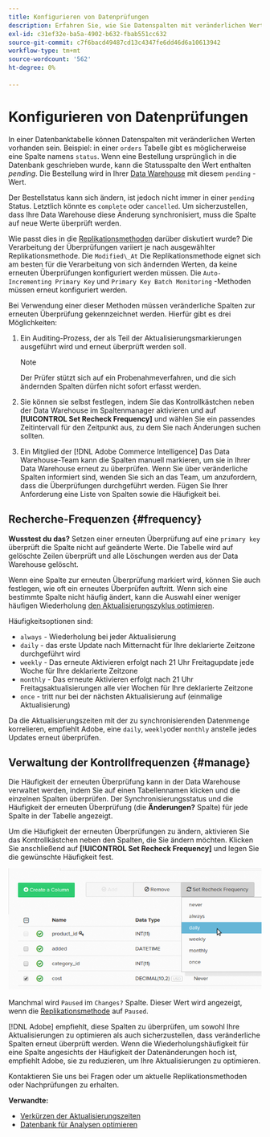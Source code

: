 ```yaml
---
title: Konfigurieren von Datenprüfungen
description: Erfahren Sie, wie Sie Datenspalten mit veränderlichen Werten konfigurieren.
exl-id: c31ef32e-ba5a-4902-b632-fbab551cc632
source-git-commit: c7f6bacd49487cd13c4347fe6dd46d6a10613942
workflow-type: tm+mt
source-wordcount: '562'
ht-degree: 0%

---
```


# Konfigurieren von Datenprüfungen

In einer Datenbanktabelle können Datenspalten mit veränderlichen Werten vorhanden sein. Beispiel: in einer `orders` Tabelle gibt es möglicherweise eine Spalte namens `status`. Wenn eine Bestellung ursprünglich in die Datenbank geschrieben wurde, kann die Statusspalte den Wert enthalten _pending_. Die Bestellung wird in Ihrer [Data Warehouse](../data-warehouse-mgr/tour-dwm.md) mit diesem `pending` -Wert.

Der Bestellstatus kann sich ändern, ist jedoch nicht immer in einer `pending` Status. Letztlich könnte es `complete` oder `cancelled`. Um sicherzustellen, dass Ihre Data Warehouse diese Änderung synchronisiert, muss die Spalte auf neue Werte überprüft werden.

Wie passt dies in die [Replikationsmethoden](../data-warehouse-mgr/cfg-replication-methods.md) darüber diskutiert wurde? Die Verarbeitung der Überprüfungen variiert je nach ausgewählter Replikationsmethode. Die `Modified\_At` Die Replikationsmethode eignet sich am besten für die Verarbeitung von sich ändernden Werten, da keine erneuten Überprüfungen konfiguriert werden müssen. Die `Auto-Incrementing Primary Key` und `Primary Key Batch Monitoring` -Methoden müssen erneut konfiguriert werden.

Bei Verwendung einer dieser Methoden müssen veränderliche Spalten zur erneuten Überprüfung gekennzeichnet werden. Hierfür gibt es drei Möglichkeiten:

1. Ein Auditing-Prozess, der als Teil der Aktualisierungsmarkierungen ausgeführt wird und erneut überprüft werden soll.

   >[!NOTE]
   >
   >Der Prüfer stützt sich auf ein Probenahmeverfahren, und die sich ändernden Spalten dürfen nicht sofort erfasst werden.

1. Sie können sie selbst festlegen, indem Sie das Kontrollkästchen neben der Data Warehouse im Spaltenmanager aktivieren und auf **[!UICONTROL Set Recheck Frequency]** und wählen Sie ein passendes Zeitintervall für den Zeitpunkt aus, zu dem Sie nach Änderungen suchen sollten.

1. Ein Mitglied der [!DNL Adobe Commerce Intelligence] Das Data Warehouse-Team kann die Spalten manuell markieren, um sie in Ihrer Data Warehouse erneut zu überprüfen. Wenn Sie über veränderliche Spalten informiert sind, wenden Sie sich an das Team, um anzufordern, dass die Überprüfungen durchgeführt werden. Fügen Sie Ihrer Anforderung eine Liste von Spalten sowie die Häufigkeit bei.

## Recherche-Frequenzen {#frequency}

**Wusstest du das?**
Setzen einer erneuten Überprüfung auf eine `primary key` überprüft die Spalte nicht auf geänderte Werte. Die Tabelle wird auf gelöschte Zeilen überprüft und alle Löschungen werden aus der Data Warehouse gelöscht.

Wenn eine Spalte zur erneuten Überprüfung markiert wird, können Sie auch festlegen, wie oft ein erneutes Überprüfen auftritt. Wenn sich eine bestimmte Spalte nicht häufig ändert, kann die Auswahl einer weniger häufigen Wiederholung [den Aktualisierungszyklus optimieren](../../best-practices/reduce-update-cycle-time.md).

Häufigkeitsoptionen sind:

* `always` - Wiederholung bei jeder Aktualisierung
* `daily` - das erste Update nach Mitternacht für Ihre deklarierte Zeitzone durchgeführt wird
* `weekly` - Das erneute Aktivieren erfolgt nach 21 Uhr Freitagupdate jede Woche für Ihre deklarierte Zeitzone
* `monthly` - Das erneute Aktivieren erfolgt nach 21 Uhr Freitagsaktualisierungen alle vier Wochen für Ihre deklarierte Zeitzone
* `once` - tritt nur bei der nächsten Aktualisierung auf (einmalige Aktualisierung)

Da die Aktualisierungszeiten mit der zu synchronisierenden Datenmenge korrelieren, empfiehlt Adobe, eine `daily`, `weekly`oder `monthly` anstelle jedes Updates erneut überprüfen.

## Verwaltung der Kontrollfrequenzen {#manage}

Die Häufigkeit der erneuten Überprüfung kann in der Data Warehouse verwaltet werden, indem Sie auf einen Tabellennamen klicken und die einzelnen Spalten überprüfen. Der Synchronisierungsstatus und die Häufigkeit der erneuten Überprüfung (die **Änderungen?** Spalte) für jede Spalte in der Tabelle angezeigt.

Um die Häufigkeit der erneuten Überprüfungen zu ändern, aktivieren Sie das Kontrollkästchen neben den Spalten, die Sie ändern möchten. Klicken Sie anschließend auf **[!UICONTROL Set Recheck Frequency]** und legen Sie die gewünschte Häufigkeit fest.

![](../../assets/dwm-recheck.png)

Manchmal wird `Paused` im `Changes?` Spalte. Dieser Wert wird angezeigt, wenn die [Replikationsmethode](../../data-analyst/data-warehouse-mgr/cfg-data-rechecks.md) auf `Paused`.

[!DNL Adobe] empfiehlt, diese Spalten zu überprüfen, um sowohl Ihre Aktualisierungen zu optimieren als auch sicherzustellen, dass veränderliche Spalten erneut überprüft werden. Wenn die Wiederholungshäufigkeit für eine Spalte angesichts der Häufigkeit der Datenänderungen hoch ist, empfiehlt Adobe, sie zu reduzieren, um Ihre Aktualisierungen zu optimieren.

Kontaktieren Sie uns bei Fragen oder um aktuelle Replikationsmethoden oder Nachprüfungen zu erhalten.

**Verwandte:**

* [Verkürzen der Aktualisierungszeiten](../../best-practices/reduce-update-cycle-time.md)
* [Datenbank für Analysen optimieren](../../best-practices/opt-db-analysis.md)
